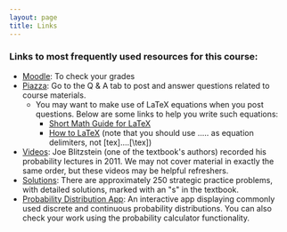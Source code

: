 ```yaml
---
layout: page
title: Links
---
```


### Links to most frequently used resources for this course:

* [Moodle](https://moodle.lawrence.edu): To check your grades
* [Piazza](https://piazza.com/lawrence/fall2015/math240/home): Go to the Q & A tab to post and answer questions related to course materials.
	- You may want to make use of LaTeX equations when you post questions. Below are some links to help you write such equations:
		- [Short Math Guide for LaTeX](ftp://ftp.ams.org/pub/tex/doc/amsmath/short-math-guide.pdf)
		- [How to LaTeX](http://www.sosmath.com/CBB/docs/howtolatex.pdf) (note that you should use $.....$ as equation delimiters, not [tex]....[\tex])
* [Videos](http://projects.iq.harvard.edu/stat110/youtube): Joe Blitzstein (one of the textbook's authors) recorded his probability lectures in 2011. We may not cover material in exactly the same order, but these videos may be helpful refreshers.
* [Solutions](http://projects.iq.harvard.edu/files/stat110/files/selected_solutions_blitzstein_hwang_probability_2.pdf): There are approximately 250 strategic practice problems, with detailed solutions, marked with an "s" in the textbook.
* [Probability Distribution App](https://ismay.shinyapps.io/ProbApp): An interactive app displaying commonly used discrete and continuous probability distributions. You can also check your work using the probability calculator functionality.